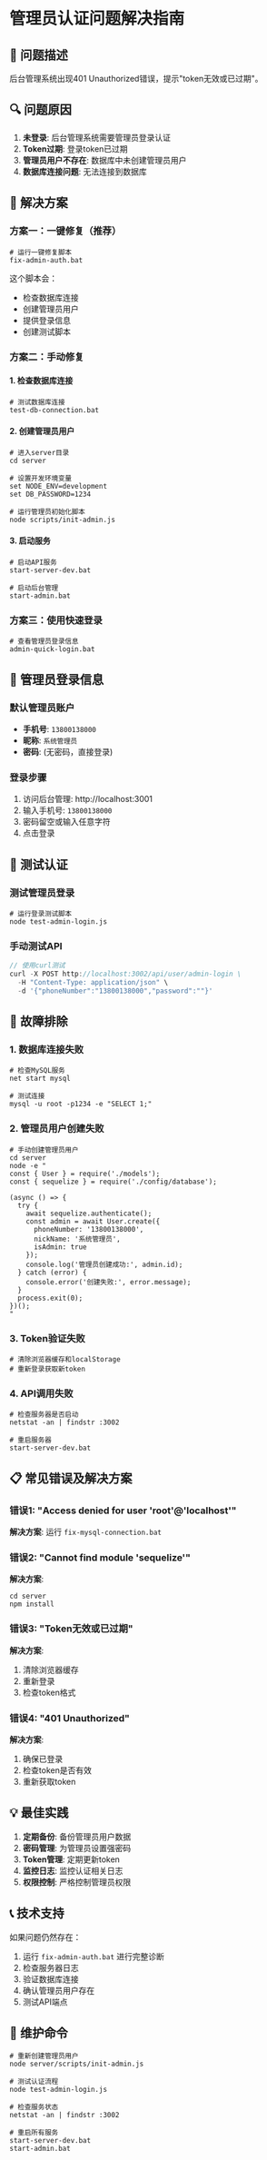 # 管理员认证问题解决指南

## 🚨 问题描述

后台管理系统出现401 Unauthorized错误，提示"token无效或已过期"。

## 🔍 问题原因

1. **未登录**: 后台管理系统需要管理员登录认证
2. **Token过期**: 登录token已过期
3. **管理员用户不存在**: 数据库中未创建管理员用户
4. **数据库连接问题**: 无法连接到数据库

## 🚀 解决方案

### 方案一：一键修复（推荐）

```batch
# 运行一键修复脚本
fix-admin-auth.bat
```

这个脚本会：
- 检查数据库连接
- 创建管理员用户
- 提供登录信息
- 创建测试脚本

### 方案二：手动修复

#### 1. 检查数据库连接
```batch
# 测试数据库连接
test-db-connection.bat
```

#### 2. 创建管理员用户
```batch
# 进入server目录
cd server

# 设置开发环境变量
set NODE_ENV=development
set DB_PASSWORD=1234

# 运行管理员初始化脚本
node scripts/init-admin.js
```

#### 3. 启动服务
```batch
# 启动API服务
start-server-dev.bat

# 启动后台管理
start-admin.bat
```

### 方案三：使用快速登录

```batch
# 查看管理员登录信息
admin-quick-login.bat
```

## 🔑 管理员登录信息

### 默认管理员账户
- **手机号**: `13800138000`
- **昵称**: `系统管理员`
- **密码**: (无密码，直接登录)

### 登录步骤
1. 访问后台管理: http://localhost:3001
2. 输入手机号: `13800138000`
3. 密码留空或输入任意字符
4. 点击登录

## 🧪 测试认证

### 测试管理员登录
```batch
# 运行登录测试脚本
node test-admin-login.js
```

### 手动测试API
```javascript
// 使用curl测试
curl -X POST http://localhost:3002/api/user/admin-login \
  -H "Content-Type: application/json" \
  -d '{"phoneNumber":"13800138000","password":""}'
```

## 🔧 故障排除

### 1. 数据库连接失败
```batch
# 检查MySQL服务
net start mysql

# 测试连接
mysql -u root -p1234 -e "SELECT 1;"
```

### 2. 管理员用户创建失败
```batch
# 手动创建管理员用户
cd server
node -e "
const { User } = require('./models');
const { sequelize } = require('./config/database');

(async () => {
  try {
    await sequelize.authenticate();
    const admin = await User.create({
      phoneNumber: '13800138000',
      nickName: '系统管理员',
      isAdmin: true
    });
    console.log('管理员创建成功:', admin.id);
  } catch (error) {
    console.error('创建失败:', error.message);
  }
  process.exit(0);
})();
"
```

### 3. Token验证失败
```batch
# 清除浏览器缓存和localStorage
# 重新登录获取新token
```

### 4. API调用失败
```batch
# 检查服务器是否启动
netstat -an | findstr :3002

# 重启服务器
start-server-dev.bat
```

## 📋 常见错误及解决方案

### 错误1: "Access denied for user 'root'@'localhost'"
**解决方案**: 运行 `fix-mysql-connection.bat`

### 错误2: "Cannot find module 'sequelize'"
**解决方案**: 
```batch
cd server
npm install
```

### 错误3: "Token无效或已过期"
**解决方案**: 
1. 清除浏览器缓存
2. 重新登录
3. 检查token格式

### 错误4: "401 Unauthorized"
**解决方案**: 
1. 确保已登录
2. 检查token是否有效
3. 重新获取token

## 💡 最佳实践

1. **定期备份**: 备份管理员用户数据
2. **密码管理**: 为管理员设置强密码
3. **Token管理**: 定期更新token
4. **监控日志**: 监控认证相关日志
5. **权限控制**: 严格控制管理员权限

## 📞 技术支持

如果问题仍然存在：

1. 运行 `fix-admin-auth.bat` 进行完整诊断
2. 检查服务器日志
3. 验证数据库连接
4. 确认管理员用户存在
5. 测试API端点

## 🔄 维护命令

```batch
# 重新创建管理员用户
node server/scripts/init-admin.js

# 测试认证流程
node test-admin-login.js

# 检查服务状态
netstat -an | findstr :3002

# 重启所有服务
start-server-dev.bat
start-admin.bat
```
